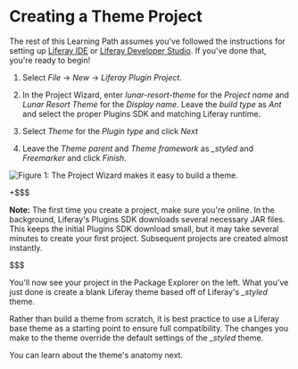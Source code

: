 # Creating a Theme Project [](id=creating-a-theme-project)

The rest of this Learning Path assumes you've followed the instructions for
setting up [Liferay IDE](/develop/learning-paths/mvc/-/knowledge_base/6-2/developing-apps-with-liferay-ide)
or [Liferay Developer Studio](/develop/learning-paths/mvc/-/knowledge_base/6-2/developing-applications-with-liferay-developer-stu). 
If you've done that, you're ready to begin! 

1. Select *File* &rarr; *New* &rarr; *Liferay Plugin Project*.

2. In the Project Wizard, enter *lunar-resort-theme* for the *Project name* and 
*Lunar Resort Theme* for the *Display name*. Leave the *build type* as *Ant* and 
select the proper Plugins SDK and matching Liferay runtime.

3. Select *Theme* for the *Plugin type* and click *Next*

4. Leave the *Theme parent* and *Theme framework* as *_styled* and *Freemarker* 
and click *Finish*.

![Figure 1: The Project Wizard makes it easy to build a theme.](../../images/theme-creation-01.png)

+$$$

**Note:** The first time you create a project, make sure you're online. In the 
background, Liferay's Plugins SDK downloads several necessary JAR files. This
keeps the initial Plugins SDK download small, but it may take several minutes to
create your first project. Subsequent projects are created almost instantly.

$$$

You'll now see your project in the Package Explorer on the left. What you've
just done is create a blank Liferay theme based off of Liferay's *_styled* 
theme. 

Rather than build a theme from scratch, it is best practice to use a Liferay 
base theme as a starting point to ensure full compatibility. The changes you 
make to the theme override the default settings of the *_styled* theme.

You can learn about the theme's anatomy next.
